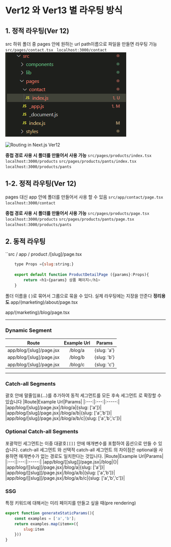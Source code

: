 # Ver12 와 Ver13 별 라우팅 방식

## 1. 정적 라우팅(Ver 12)

src 하위 폴더 중 pages 안에 원하는 url path이름으로 파일을 만들면 라우팅 가능
 ``src/pages/contact.tsx ``
 ``localhost:3000/contact``
![ver12routing](/public/images/post-contents/ver12routing.png)


![Routing in Next.js Ver12](https://dcv19h61vib2d.cloudfront.net/thumbs/egghead-understand-static-and-dynamic-page-routing-in-next-js-Sk8Ik2h8U/egghead-understand-static-and-dynamic-page-routing-in-next-js-Sk8Ik2h8U.jpg)


__중첩 경로 사용 시 폴더를 만들어서 사용 가능__
``src/pages/products/index.tsx   localhost:3000/products``
``src/pages/products/pants/index.tsx   localhost:3000/products/pants``


## 1-2. 정적 라우팅(Ver 12)

pages 대신 app 안에 폴더를 만들어서 사용 할 수 있음
 `` src/app/contact/page.tsx ``
 ``localhost:3000/contact``


__중첩 경로 사용 시 폴더를 만들어서 사용 가능__
``src/pages/products/page.tsx``   ``localhost:3000/products``
``src/pages/products/pants/page.tsx``
``localhost:3000/products/pants``


## 2. 동적 라우팅
``src / app / product /[slug]/page.tsx
```js
    type Props ={slug:string;}

    export default function ProductDetailPage ({params}:Props){
        return <h1>{params} 상품 페이지</h1>
    }
```
폴더 이름을 ( )로 묶어서 그룹으로 묶을 수 있다. 실제 라우팅에는 지장을 안준다
__정리용도__
app/(marketing)/about/page.tsx

app/(marketing)/blog/page.tsx


___

### Dynamic Segment
|Route|Example Url|Params|
|:---:|:---:|:-----:|
|app/blog/[slug]/page.jsx|/blog/a|{slug: 'a'}|
|app/blog/[slug]/page.jsx|/blog/b|{slug: 'b'}|
|app/blog/[slug]/page.jsx|/blog/c|{slug: 'c'}|
 ___ 

### Catch-all Segments
괄호 안에 말줄임표(...)를 추가하여 동적 세그먼트를 모든 후속 세그먼트 로 확장할 수 있습니다
|Route|Example Url|Params|
|:---:|:---:|:-----:|
|app/blog/[slug]/page.jsx|/blog/a|{slug: ['a']}|
|app/blog/[slug]/page.jsx|/blog/a/b|{slug: ['a','b']}|
|app/blog/[slug]/page.jsx|/blog/a/b/c|{slug: ['a','b','c']}|


### Optional Catch-all Segments
포괄적인 세그먼트는 이중 대괄호``[[]]`` 안에 매개변수를 포함하여 옵션으로 만들 수 있습니다.
catch-all 세그먼트 와 선택적 catch-all 세그먼트 의 차이점은 optional을 사용하면 매개변수가 없는 경로도 일치한다는 것입니다.
|Route|Example Url|Params|
|:---:|:---:|:-----:|
|app/blog/[[slug]]/page.jsx|/blog|{}|
|app/blog/[[slug]]/page.jsx|/blog/a|{slug: ['a']}|
|app/blog/[[slug]]/page.jsx|/blog/a/b|{slug: ['a','b']}|
|app/blog/[[slug]]/page.jsx|/blog/a/b/c|{slug: ['a','b','c']}|



### SSG
특정 키워드에 대해서는 미리 페이지를 만들고 싶을 때(pre rendering)

```js
export function generateStaticParams(){
    const examples = ['a','b'];
    return examples.map(item=>({
        slug:item
    }))
}
```